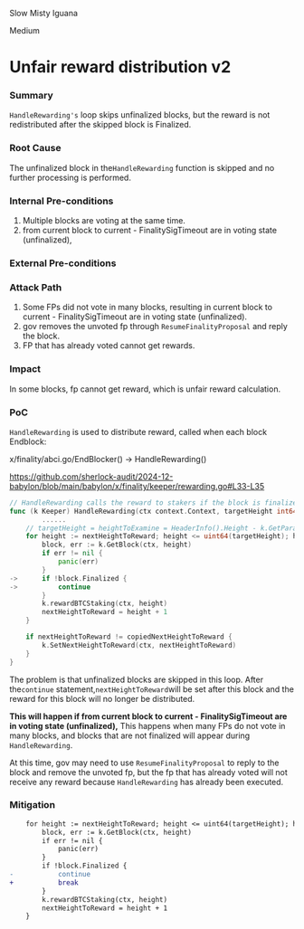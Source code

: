 Slow Misty Iguana

Medium

# Unfair reward distribution v2


### Summary

`HandleRewarding's` loop skips unfinalized blocks, but the reward is not redistributed after the skipped block is Finalized.

### Root Cause
The unfinalized block in the`HandleRewarding` function is skipped and no further processing is performed.

### Internal Pre-conditions
1. Multiple blocks are voting at the same time.
2. from current block to current - FinalitySigTimeout are in voting state (unfinalized),

### External Pre-conditions

### Attack Path
1. Some FPs did not vote in many blocks, resulting in current block to current - FinalitySigTimeout are in voting state (unfinalized).
2. gov removes the unvoted fp through `ResumeFinalityProposal` and reply the block.
3. FP that has already voted cannot get rewards.

### Impact
In some blocks, fp cannot get reward, which is unfair reward calculation.

### PoC
`HandleRewarding` is used to distribute reward, called when each block Endblock:

x/finality/abci.go/EndBlocker() -> HandleRewarding()

https://github.com/sherlock-audit/2024-12-babylon/blob/main/babylon/x/finality/keeper/rewarding.go#L33-L35

```go
// HandleRewarding calls the reward to stakers if the block is finalized
func (k Keeper) HandleRewarding(ctx context.Context, targetHeight int64) {
        ......
	// targetHeight = heightToExamine = HeaderInfo().Height - k.GetParams(ctx).FinalitySigTimeout
	for height := nextHeightToReward; height <= uint64(targetHeight); height++ {
		block, err := k.GetBlock(ctx, height)
		if err != nil {
			panic(err)
		}
->		if !block.Finalized {
->			continue
		}
		k.rewardBTCStaking(ctx, height)
		nextHeightToReward = height + 1
	}

	if nextHeightToReward != copiedNextHeightToReward {
		k.SetNextHeightToReward(ctx, nextHeightToReward)
	}
}
```

The problem is that unfinalized blocks are skipped in this loop. After the`continue` statement,`nextHeightToReward`will be set after this block and the reward for this block will no longer be distributed.

**This will happen if from current block to current - FinalitySigTimeout are in voting state (unfinalized),**
This happens when many FPs do not vote in many blocks, and blocks that are not finalized will appear during `HandleRewarding`.

At this time, gov may need to use `ResumeFinalityProposal` to reply to the block and remove the unvoted fp, but the fp that has already voted will not receive any reward because `HandleRewarding` has already been executed.


### Mitigation
```diff
	for height := nextHeightToReward; height <= uint64(targetHeight); height++ {
		block, err := k.GetBlock(ctx, height)
		if err != nil {
			panic(err)
		}
		if !block.Finalized {
-			continue
+			break
		}
		k.rewardBTCStaking(ctx, height)
		nextHeightToReward = height + 1
	}
```